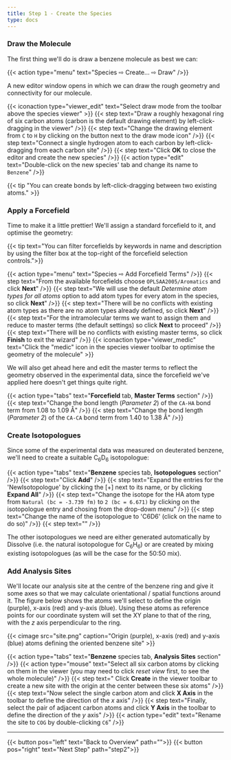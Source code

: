 ```yaml
---
title: Step 1 - Create the Species
type: docs
---
```



### Draw the Molecule

The first thing we'll do is draw a benzene molecule as best we can:

{{< action type="menu" text="Species &#8680; Create... &#8680; Draw" />}}

A new editor window opens in which we can draw the rough geometry and connectivity for our molecule.

{{< iconaction type="viewer_edit" text="Select draw mode from the toolbar above the species viewer" >}}
{{< step text="Draw a roughly hexagonal ring of six carbon atoms (carbon is the default drawing element) by left-click-dragging in the viewer" />}}
{{< step text="Change the drawing element from `C` to `H` by clicking on the button next to the draw mode icon" />}}
{{< step text="Connect a single hydrogen atom to each carbon by left-click-dragging from each carbon site" />}}
{{< step text="Click **OK** to close the editor and create the new species" />}}
{{< action type="edit" text="Double-click on the new species' tab and change its name to `Benzene`" />}}

{{< tip "You can create bonds by left-click-dragging between two existing atoms." >}}

### Apply a Forcefield

Time to make it a little prettier!  We'll assign a standard forcefield to it, and optimise the geometry:

{{< tip text="You can filter forcefields by keywords in name and description by using the filter box at the top-right of the forcefield selection controls.">}}

{{< action type="menu" text="Species &#8680; Add Forcefield Terms" />}}
{{< step text="From the available forcefields choose `OPLSAA2005/Aromatics` and click **Next**" />}}
{{< step text="We will use the default _Determine atom types for all atoms_ option to add atom types for every atom in the species, so click **Next**" />}}
{{< step text="There will be no conflicts with existing atom types as there are no atom types already defined, so click **Next**" />}}
{{< step text="For the intramolecular terms we want to assign them and reduce to master terms (the default settings) so click **Next** to proceed" />}}
{{< step text="There will be no conflicts with existing master terms, so click **Finish** to exit the wizard" />}}
{{< iconaction type="viewer_medic" text="Click the \"medic\" icon in the species viewer toolbar to optimise the geometry of the molecule" >}}


We will also get ahead here and edit the master terms to reflect the geometry observed in the experimental data, since the forcefield we've applied here doesn't get things quite right.

{{< action type="tabs" text="**Forcefield** tab, **Master Terms** section" />}}
{{< step text="Change the bond length (_Parameter 2_) of the `CA-HA` bond term from 1.08 to 1.09 &#8491;" />}}
{{< step text="Change the bond length (_Parameter 2_) of the `CA-CA` bond term from 1.40 to 1.38 &#8491;" />}}

### Create Isotopologues

Since some of the experimental data was measured on deuterated benzene, we'll need to create a suitable C<sub>6</sub>D<sub>6</sub> isotopologue:

{{< action type="tabs" text="**Benzene** species tab, **Isotopologues** section" />}}
{{< step text="Click **Add**" />}}
{{< step text="Expand the entries for the 'NewIsotopologue' by clicking the [+] next to its name, or by clicking **Expand All**" />}}
{{< step text="Change the isotope for the HA atom type from `Natural (bc = -3.739 fm)` to `2 (bc = 6.671)` by clicking on the isotopologue entry and chosing from the drop-down menu" />}}
{{< step text="Change the name of the isotopologue to 'C6D6' (click on the name to do so)" />}}
{{< step text="" />}}


The other isotopologues we need are either generated automatically by Dissolve (i.e. the natural isotopologue for C<sub>6</sub>H<sub>6</sub>) or are created by mixing existing isotopologues (as will be the case for the 50:50 mix).

### Add Analysis Sites

We'll locate our analysis site at the centre of the benzene ring and give it some axes so that we may calculate orientational / spatial functions around it. The figure below shows the atoms we'll select to define the origin (purple), x-axis (red) and y-axis (blue). Using these atoms as reference points for our coordinate system will set the XY plane to that of the ring, with the _z_ axis perpendicular to the ring.

{{< cimage src="site.png" caption="Origin (purple), x-axis (red) and y-axis (blue) atoms defining the oriented benzene site" >}}

{{< action type="tabs" text="**Benzene** species tab, **Analysis Sites** section" />}}
{{< action type="mouse" text="Select all six carbon atoms by clicking on them in the viewer (you may need to click _reset view_ first, to see the whole molecule)" />}}
{{< step text=" Click **Create** in the viewer toolbar to create a new site with the origin at the center between these six atoms" />}}
{{< step text="Now select the single carbon atom and click **X Axis** in the toolbar to define the direction of the _x_ axis" />}}
{{< step text="Finally, select the pair of adjacent carbon atoms and click **Y Axis** in the toolbar to define the direction of the _y_ axis" />}}
{{< action type="edit" text="Rename the site to `COG` by double-clicking `C6`" />}}


* * *
{{< button pos="left" text="Back to Overview" path="">}}
{{< button pos="right" text="Next Step" path="step2">}}
